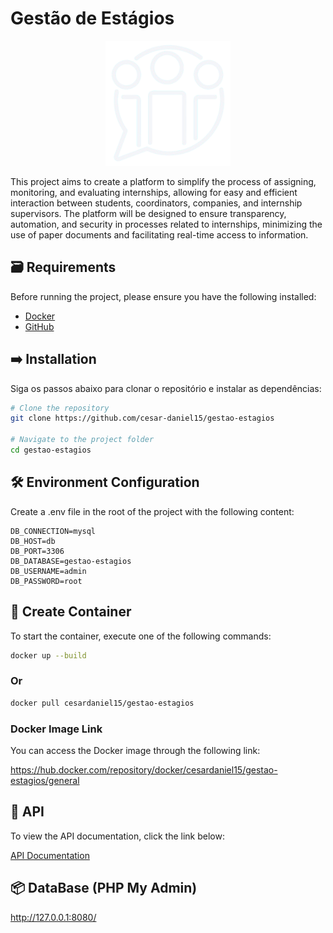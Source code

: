 # Gestão de Estágios

<p align="center">
  <img src="public/images/white_icon.png"  height="200">
</p>

This project aims to create a platform to simplify the process of assigning, monitoring, and evaluating internships, allowing for easy and efficient interaction between students, coordinators, companies, and internship supervisors. The platform will be designed to ensure transparency, automation, and security in processes related to internships, minimizing the use of paper documents and facilitating real-time access to information.

## 🗃️ Requirements

Before running the project, please ensure you have the following installed:

- [Docker](https://www.docker.com/get-started)
- [GitHub](https://docs.github.com/en/desktop/installing-and-authenticating-to-github-desktop/installing-github-desktop)

## ➡️ Installation

Siga os passos abaixo para clonar o repositório e instalar as dependências:

```bash
# Clone the repository
git clone https://github.com/cesar-daniel15/gestao-estagios

# Navigate to the project folder
cd gestao-estagios

```

## 🛠️ Environment Configuration
Create a .env file in the root of the project with the following content:

```env
DB_CONNECTION=mysql
DB_HOST=db
DB_PORT=3306
DB_DATABASE=gestao-estagios
DB_USERNAME=admin
DB_PASSWORD=root
```

## 🐳 Create Container
To start the container, execute one of the following commands:

```bash
docker up --build
```
### Or

```bash
docker pull cesardaniel15/gestao-estagios
```

### Docker Image Link

You can access the Docker image through the following link:


https://hub.docker.com/repository/docker/cesardaniel15/gestao-estagios/general

## 🔑 API

To view the API documentation, click the link below:


[API Documentation](Api.md)


## 📦 DataBase (PHP My Admin)

http://127.0.0.1:8080/